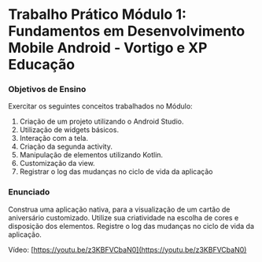 # Trabalho Prático Módulo 1: Fundamentos em Desenvolvimento Mobile Android - Vortigo e XP Educação

### Objetivos de Ensino
Exercitar os seguintes conceitos trabalhados no Módulo:
1. Criação de um projeto utilizando o Android Studio.
2. Utilização de widgets básicos.
3. Interação com a tela.
4. Criação da segunda activity.
5. Manipulação de elementos utilizando Kotlin.
6. Customização da view.
7. Registrar o log das mudanças no ciclo de vida da aplicação

### Enunciado
Construa uma aplicação nativa, para a visualização de um cartão de aniversário customizado. Utilize sua criatividade na escolha de cores e disposição dos elementos. Registre o log das mudanças no ciclo de vida da aplicação.

Vídeo: [https://youtu.be/z3KBFVCbaN0](https://youtu.be/z3KBFVCbaN0) 
